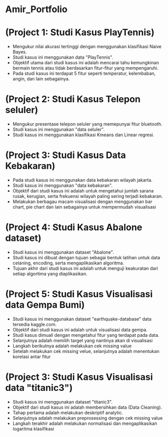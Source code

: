 # Amir_Portfolio
# (Project 1: Studi Kasus PlayTennis) 
* Mengukur nilai akurasi tertinggi dengan  menggunakan klasifikasi Naive Bayes.
* Studi kasus ini menggunakan data "PlayTennis".
* Objektif utama dari studi kasus ini adalah mencarai tahu kemungkinan bermain tennis atau tidak berdasarkan fitur-fitur yang mempengaruhi. 
* Pada studi kasus ini terdapat 5 fitur seperti temperatur, kelembaban, angin, dan lain sebagainya. 

# (Project 2: Studi Kasus Telepon seluler) 
* Mengukur presentase telepon seluler yang memepunyai fitur bluetooth.
* Studi kasus ini menggunakan "data seluler".
* Studi kasus ini menggunakan klasifikasi Kmeans dan Linear regresi. 

# (Project 3: Studi Kasus Data Kebakaran) 
* Pada studi kasus ini menggunakan data kebakaran wilayah jakarta.
* Studi kasus ini menggunakan "data kebakaran".
* Objektif dari studi kasus ini adalah untuk mengetahui jumlah sarana rusak, kerugian, serta frekuensi wilayah paling sering terjadi kebakaran.
* Melakukan berbagau macam visualisasi dengan menggunakan bar chart, pie chart dan lain sebagainya untuk mempermudah visualisasi

# (Project 4: Studi Kasus Abalone dataset) 
* Studi kasus ini menggunakan dataset "Abalone".
* Studi kasus ini dibuat dengan tujuan sebagai bentuk latihan untuk data celaning, encoding, serta mengaplikasikan algoritma.
* Tujuan akhir dari studi kasus ini adalah untuk menguji keakuratan dari setiap algortima yang diaplikasikan.

# (Project 5: Studi Kasus Visualisasi data Gempa Bumi) 
* Studi kasus ini menggunakan dataset "earthquake-database" data tersedia kaggle.com.
* Objektif dari studi kasus ini adalah untuk visualisasi data gempa.
* Studi kasus dimuali dengan mengetahui fitur yang terdapat pada data.
* Selanjutnya adalah memilih target yang nantinya akan di visualisasi
* Langkah berikutnya adalah melakukan cek missing value
* Setelah melakukan cek missing velue, selanjutnya adalah menentukan korelasi antar fitur

# (Project 3: Studi Kasus Visualisasi data "titanic3") 
* Studi kasus ini menggunakan dataset "titanic3".
* Objektif dari studi kasus ini adalah membersihkan data (Data Cleaning).
* Tahap pertama adalah melakukan deskriptif analytic.
* Selanjutnya adalah melakukan preprosessing dengan cek missing value
* Langkah terakhir adalah melakukan normalisasi dan mengaplikasikan logaritma klasifikasi
